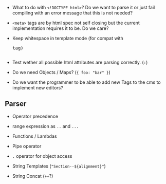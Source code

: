 - What to do with `<!DOCTYPE html>`? Do we want to parse it or just fail compiling with an error message that this is
  not needed?

- `<meta>` tags are by html spec not self closing but the current implementation requires it to be. Do we care?

- Keep whitespace in template mode (for compat with <pre> tag)

- Test wether all possible html attributes are parsing correctly. (`:`)

- Do we need Objects / Maps? (`{ foo: "bar" }`)

- Do we want the programmer to be able to add new Tags to the cms to implement new editors?

## Parser

- Operator precedence

- range expression as `..` and `...`

- Functions / Lambdas

- Pipe operator

- `.` operator for object access

- String Templates (`"Section--${alignment}"`)

- String Concat (`++`?)
